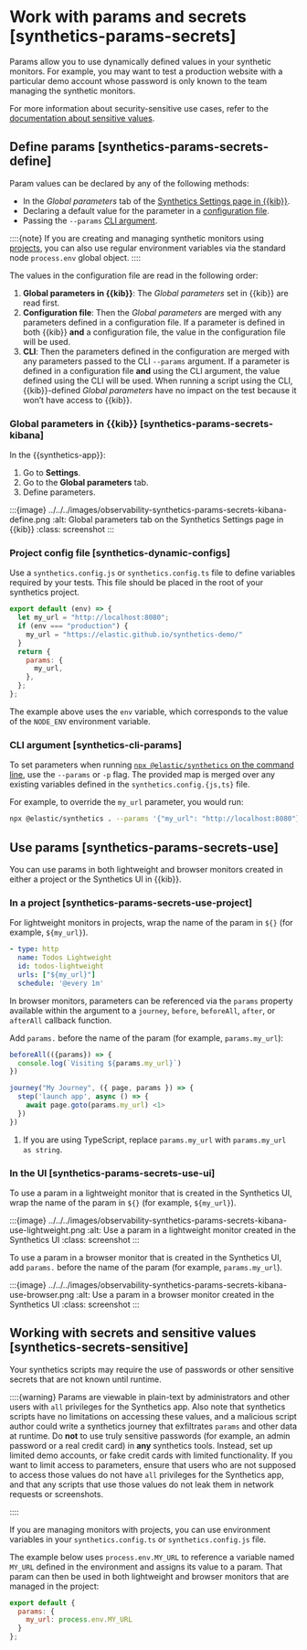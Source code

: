 # Work with params and secrets [synthetics-params-secrets]

Params allow you to use dynamically defined values in your synthetic monitors. For example, you may want to test a production website with a particular demo account whose password is only known to the team managing the synthetic monitors.

For more information about security-sensitive use cases, refer to the [documentation about sensitive values](../../../solutions/observability/apps/work-with-params-secrets.md#synthetics-secrets-sensitive).


## Define params [synthetics-params-secrets-define]

Param values can be declared by any of the following methods:

* In the *Global parameters* tab of the [Synthetics Settings page in {{kib}}](../../../solutions/observability/apps/configure-synthetics-settings.md#synthetics-settings-global-parameters).
* Declaring a default value for the parameter in a [configuration file](../../../solutions/observability/apps/work-with-params-secrets.md#synthetics-dynamic-configs).
* Passing the `--params` [CLI argument](../../../solutions/observability/apps/work-with-params-secrets.md#synthetics-cli-params).

::::{note}
If you are creating and managing synthetic monitors using [projects](../../../solutions/observability/apps/create-monitors-with-project-monitors.md), you can also use regular environment variables via the standard node `process.env` global object.
::::


The values in the configuration file are read in the following order:

1. **Global parameters in {{kib}}**: The *Global parameters* set in {{kib}} are read first.
2. **Configuration file**: Then the *Global parameters* are merged with any parameters defined in a configuration file. If a parameter is defined in both {{kib}} **and** a configuration file, the value in the configuration file will be used.
3. **CLI**: Then the parameters defined in the configuration are merged with any parameters passed to the CLI `--params` argument. If a parameter is defined in a configuration file **and** using the CLI argument, the value defined using the CLI will be used. When running a script using the CLI, {{kib}}-defined *Global parameters* have no impact on the test because it won’t have access to {{kib}}.


### Global parameters in {{kib}} [synthetics-params-secrets-kibana]

In the {{synthetics-app}}:

1. Go to **Settings**.
2. Go to the **Global parameters** tab.
3. Define parameters.

:::{image} ../../../images/observability-synthetics-params-secrets-kibana-define.png
:alt: Global parameters tab on the Synthetics Settings page in {{kib}}
:class: screenshot
:::


### Project config file [synthetics-dynamic-configs]

Use a `synthetics.config.js` or `synthetics.config.ts` file to define variables required by your tests. This file should be placed in the root of your synthetics project.

```js
export default (env) => {
  let my_url = "http://localhost:8080";
  if (env === "production") {
    my_url = "https://elastic.github.io/synthetics-demo/"
  }
  return {
    params: {
      my_url,
    },
  };
};
```

The example above uses the `env` variable, which corresponds to the value of the `NODE_ENV` environment variable.


### CLI argument [synthetics-cli-params]

To set parameters when running [`npx @elastic/synthetics` on the command line](../../../solutions/observability/apps/use-synthetics-cli.md), use the `--params` or `-p` flag. The provided map is merged over any existing variables defined in the `synthetics.config.{js,ts}` file.

For example, to override the `my_url` parameter, you would run:

```sh
npx @elastic/synthetics . --params '{"my_url": "http://localhost:8080"}'
```


## Use params [synthetics-params-secrets-use]

You can use params in both lightweight and browser monitors created in either a project or the Synthetics UI in {{kib}}.


### In a project [synthetics-params-secrets-use-project]

For lightweight monitors in projects, wrap the name of the param in `${}` (for example, `${my_url}`).

```yaml
- type: http
  name: Todos Lightweight
  id: todos-lightweight
  urls: ["${my_url}"]
  schedule: '@every 1m'
```

In browser monitors, parameters can be referenced via the `params` property available within the argument to a `journey`, `before`, `beforeAll`, `after`, or `afterAll` callback function.

Add `params.` before the name of the param (for example, `params.my_url`):

```js
beforeAll(({params}) => {
  console.log(`Visiting ${params.my_url}`)
})

journey("My Journey", ({ page, params }) => {
  step('launch app', async () => {
    await page.goto(params.my_url) <1>
  })
})
```

1. If you are using TypeScript, replace `params.my_url` with `params.my_url as string`.



### In the UI [synthetics-params-secrets-use-ui]

To use a param in a lightweight monitor that is created in the Synthetics UI, wrap the name of the param in `${}` (for example, `${my_url}`).

:::{image} ../../../images/observability-synthetics-params-secrets-kibana-use-lightweight.png
:alt: Use a param in a lightweight monitor created in the Synthetics UI
:class: screenshot
:::

To use a param in a browser monitor that is created in the Synthetics UI, add `params.` before the name of the param (for example, `params.my_url`).

:::{image} ../../../images/observability-synthetics-params-secrets-kibana-use-browser.png
:alt: Use a param in a browser monitor created in the Synthetics UI
:class: screenshot
:::


## Working with secrets and sensitive values [synthetics-secrets-sensitive]

Your synthetics scripts may require the use of passwords or other sensitive secrets that are not known until runtime.

::::{warning}
Params are viewable in plain-text by administrators and other users with `all` privileges for the Synthetics app. Also note that synthetics scripts have no limitations on accessing these values, and a malicious script author could write a synthetics journey that exfiltrates `params` and other data at runtime. Do **not** to use truly sensitive passwords (for example, an admin password or a real credit card) in **any** synthetics tools. Instead, set up limited demo accounts, or fake credit cards with limited functionality. If you want to limit access to parameters, ensure that users who are not supposed to access those values do not have `all` privileges for the Synthetics app, and that any scripts that use those values do not leak them in network requests or screenshots.

::::


If you are managing monitors with projects, you can use environment variables in your `synthetics.config.ts` or `synthetics.config.js` file.

The example below uses `process.env.MY_URL` to reference a variable named `MY_URL` defined in the environment and assigns its value to a param. That param can then be used in both lightweight and browser monitors that are managed in the project:

```js
export default {
  params: {
    my_url: process.env.MY_URL
  }
};
```

